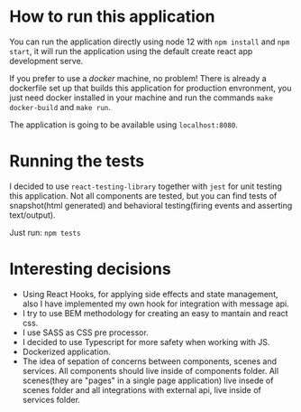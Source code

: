 # How to run this application

You can run the application directly using node 12 with `npm install` and `npm start`, it will run the application using the default create react app development serve.

If you prefer to use a _docker_ machine, no problem! There is already a dockerfile set up that builds this application for production envronment, you just need docker installed in your machine and run the commands `make docker-build` and `make run`.

The application is going to be available using `localhost:8080`.

# Running the tests

I decided to use `react-testing-library` together with `jest` for unit testing this application. Not all components are tested, but you can find tests of snapshot(html generated) and behavioral testing(firing events and asserting text/output).

Just run: `npm tests`

# Interesting decisions

- Using React Hooks, for applying side effects and state management, also I have implemented my own hook for integration with message api.
- I try to use BEM methodology for creating an easy to mantain and react css.
- I use SASS as CSS pre processor.
- I decided to use Typescript for more safety when working with JS.
- Dockerized application.
- The idea of sepation of concerns between components, scenes and services. All components should live inside of components folder. All scenes(they are "pages" in a single page application) live insede of scenes folder and all integrations with external api, live inside of services folder.
